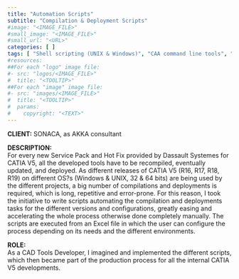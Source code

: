 ```yaml
---
title: "Automation Scripts"
subtitle: "Compilation & Deployment Scripts"
#image: "<IMAGE_FILE>"
#small_image: "<IMAGE_FILE>"
#small_url: "<URL>"
categories: [ ]
tags: [ "Shell scripting (UNIX & Windows)", "CAA command line tools", "Excel", "Windows", "UNIX", "..." ]
#resources:
##For each "logo" image file:
#- src: "logos/<IMAGE_FILE>"
#  title: "<TOOLTIP>"
##For each "image" image file:
#- src: "images/<IMAGE_FILE>"
#  title: "<TOOLTIP>"
#  params:
#    copyright: "<TEXT>"
---
```


<b>CLIENT:</b> SONACA, as AKKA consultant<br>

<b>DESCRIPTION:</b><br>
For every new Service Pack and Hot Fix provided by Dassault Systemes for CATIA V5, all the developed tools have to be recompiled, eventually updated, and deployed.
As different releases of CATIA V5 (R16, R17, R18, R19) on different OS?s (Windows & UNIX, 32 & 64 bits) are being used by the different projects, a big number of compilations and deployments is required, which is long, repetitive and error-prone.
For this reason, I took the initiative to write scripts automating the compilation and deployments tasks for the different versions and configurations, greatly easing and accelerating the whole process otherwise done completely manually. The scripts are executed from an Excel file in which the user can configure the process depending on its needs and the different environments.

<b>ROLE:</b><br>
As a CAD Tools Developer, I imagined and implemented the different scripts, which then became part of the production process for all the internal CATIA V5 developments.
